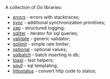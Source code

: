 A collection of Go libraries:
* [errors](https://github.com/Zamony/go/tree/main/errors)  - errors with stacktraces;
* [sync](https://github.com/Zamony/go/tree/main/sync) - additional synchronization primitives;
* [zap](https://github.com/Zamony/go/tree/main/zap) - structured logging;
* [sqliter](https://github.com/Zamony/go/tree/main/sqliter) - iterator for sql queries;
* [validate](https://github.com/Zamony/go/tree/main/validate) - generic validator;
* [golimit](https://github.com/Zamony/go/tree/main/golimit) - simple rate limiter;
* [optional](https://github.com/Zamony/go/tree/main/optional) - optional values;
* [sqlbatch](https://github.com/Zamony/go/tree/main/sqlbatch) - batch inserting in db;
* [toast](https://github.com/Zamony/go/tree/main/toast) - test helpers;
* [squll](https://github.com/Zamony/go/tree/main/squll) - sql templating;
* [httpstatus](https://github.com/Zamony/go/tree/main/httpstatus) - convert http code to status;
